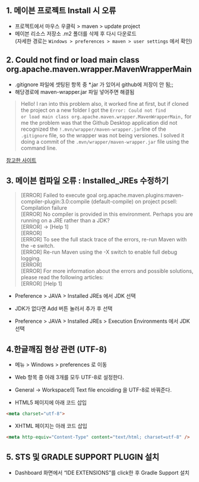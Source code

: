 ## 1. 메이븐 프로젝트 Install 시 오류
- 프로젝트에서 마우스 우클릭 > maven > update project
- 메이븐 리소스 저장소 .m2 폴더를 삭제 후 다시 다운로드<br/>
  (자세한 경로는 `Windows > preferences > maven > user settings` 에서 확인)

## 2. Could not find or load main class org.apache.maven.wrapper.MavenWrapperMain
- .gitignore 파일에 셋팅된 항목 중 *.jar 가 있어서 github에 저장이 안 됨;;
- 해당경로에 maven-wrapper.jar 파일 넣어주면 해결됨

> Hello! I ran into this problem also, it worked fine at first, but if cloned the project on a new folder I got the <code>Error: Could not find or load main class org.apache.maven.wrapper.MavenWrapperMain,</code> for me the problem was that the Github Desktop application did not recognized the <code>!.mvn/wrapper/maven-wrapper.jar</code>line of the <code>.gitignore</code> file, so the wrapper was not being versiones. I solved it doing a commit of the <code>.mvn/wrapper/maven-wrapper.jar</code> file using the command line.

[참고한 사이트](https://github.com/jhipster/jhipster-core/issues/70)

## 3. 메이븐 컴파일 오류 : Installed_JREs 수정하기
> [ERROR] Failed to execute goal org.apache.maven.plugins:maven-compiler-plugin:3.0:compile (default-compile) on project pcsell: Compilation failure<br/>
[ERROR] No compiler is provided in this environment. Perhaps you are running on a JRE rather than a JDK?<br/>
[ERROR] -> [Help 1]<br/>
[ERROR]<br/>
[ERROR] To see the full stack trace of the errors, re-run Maven with the -e switch.<br/>
[ERROR] Re-run Maven using the -X switch to enable full debug logging.<br/>
[ERROR]<br/>
[ERROR] For more information about the errors and possible solutions, please read the following articles:<br/>
[ERROR] [Help 1] 
>

- Preference > JAVA > Installed JREs 에서 JDK 선택
- JDK가 없다면 Add 버튼 눌러서 추가 후 선택

- Preference > JAVA > Installed JREs > Execution Environments 에서 JDK 선택

## 4.한글깨짐 현상 관련 (UTF-8)
- 메뉴 > Windows > preferences 로 이동
- Web 항목 중 아래 3개를 모두 UTF-8로 설정한다.

- General -> Workspace의 Text file encoiding 을 UTF-8로 바꿔준다.

- HTML5 페이지에 아래 코드 삽입
~~~html
<meta charset="utf-8">
~~~
- XHTML 페이지는 아래 코드 삽입
~~~html
<meta http-equiv="Content-Type" content="text/html; charset=utf-8" />
~~~

## 5. STS 및 GRADLE SUPPORT PLUGIN 설치
- Dashboard 화면에서 “IDE EXTENSIONS”를 click한 후 Gradle Support 설치